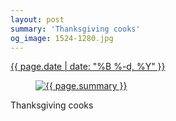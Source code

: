 ```yaml
---
layout: post
summary: 'Thanksgiving cooks'
og_image: 1524-1280.jpg
---
```


<p>
 <time>
  <a href="/1524">
   {{ page.date | date: "%B %-d, %Y" }}
  </a>
 </time>
 <a href="/1524">
  <figure data-taken="11/25/2021">
   <img alt="{{ page.summary }}" sizes="(min-width: 700px) 50vw, calc(100vw - 2rem)" src="{{ site.assets_url }}/1524-640.jpg" srcset="{{ site.assets_url }}/1524-320.jpg 320w, {{ site.assets_url }}/1524-640.jpg 640w, {{ site.assets_url }}/1524-960.jpg 960w, {{ site.assets_url }}/1524-1280.jpg 1280w"/>
  </figure>
 </a>
 <span>
  Thanksgiving cooks
 </span>
</p>

